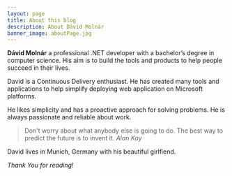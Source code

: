 ```yaml
---
layout: page
title: About this blog
description: About Dávid Molnár
banner_image: aboutPage.jpg
---
```


**Dávid Molnár** a professional .NET developer with a bachelor’s degree in computer science. His aim is to build the tools and products to help people succeed in their lives.

David is a Continuous Delivery enthusiast. He has created many tools and applications to help simplify deploying web application on Microsoft platforms. 

He likes simplicity and has a proactive approach for solving problems. He is always passionate and reliable about work.

>Don't worry about what anybody else is going to do. The best way to predict the future is to invent it. <cite>Alan Kay</cite>

David lives in Munich, Germany with his beautiful girlfiend.


*Thank You for reading!*
